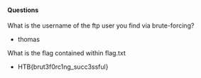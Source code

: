 #### Questions

What is the username of the ftp user you find via brute-forcing?

* thomas

What is the flag contained within flag.txt

* HTB{brut3f0rc1ng_succ3ssful}